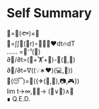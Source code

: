 # Self Summary  
🍣=🔪(🐟)×🍚  
🎂=∫∫🍬(🍑r)∘🐣🥛🌺❤️dt🔥dT  
…… =🔪⁻¹(🍰)  
∂💪/∂t=(🏃+🏋+🏀)-🍴(🍣,🍰)  
∂👾/∂t=∇((💡∗❤️)(💻,🎨))  
💭(😴)=🎲({✈(🗼,🗾),📷,🎮})  
lim t→∞,🙋‍♂️→ (🚀∨🤖)∧🐶  
∎ Q.E.D.    
